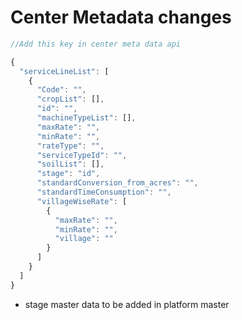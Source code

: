 # Center Metadata changes

```javascript
//Add this key in center meta data api

{
  "serviceLineList": [
    {
      "Code": "",
      "cropList": [],
      "id": "",
      "machineTypeList": [],
      "maxRate": "",
      "minRate": "",
      "rateType": "",
      "serviceTypeId": "",
      "soilList": [],
      "stage": "id",
      "standardConversion_from_acres": "",
      "standardTimeConsumption": "",
      "villageWiseRate": [
        {
          "maxRate": "",
          "minRate": "",
          "village": ""
        }
      ]
    }
  ]
}


```

 - stage master data to be added in platform master



